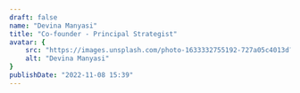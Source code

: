 ```yaml
---
draft: false
name: "Devina Manyasi"
title: "Co-founder - Principal Strategist"
avatar: {
    src: "https://images.unsplash.com/photo-1633332755192-727a05c4013d?&fit=crop&w=280",
    alt: "Devina Manyasi"
}
publishDate: "2022-11-08 15:39"
---
```

